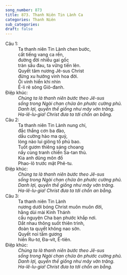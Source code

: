 ```yaml
---
song_number: 873
title: 873. Thanh Niên Tin Lành Ca
categories: Thanh Niên
sub_categories: 
draft: false
---
```

<dl><dt>Câu 1:</dt><dd data-verse="1">Ta thanh niên Tin Lành chen bước, <br/>cất tiếng vang ca rền, <br/>đường đời nhiều gai gốc <br/>tràn sầu đau, ta vững tiến lên. <br/>Quyết tâm nương Jê-sus Christ <br/>đừng xu hướng vinh hoa đời. <br/>Ôi vinh hiển khi nhìn <br/>Ê-li rẽ sông Giô-đanh. </dd><dt>Điệp khúc:</dt><dd data-chorus="1"><em>Chúng ta là thanh niên bước theo Jê-sus <br/>sống trong Ngài chan chứa ân phước cường phủ. <br/>Danh lợi, quyền thế giống như mây vờn trăng. <br/>Ha-lê-lu-gia! Christ đưa ta tới chốn an bằng. </em></dd><dt>Câu 2:</dt><dd data-verse="2">Ta thanh niên Tin Lành nung chí, <br/>đắc thắng cơn ba đào, <br/>dầu cường hào ma quỷ, <br/>lòng nào lui giông tố phủ bao. <br/>Tuốt gươm thiêng sáng choang <br/>nầy cùng tranh chiến Sa-tan thù. <br/>Kia anh dũng môn đồ <br/>Phao-lô trước mặt Phê-tu. </dd><dt>Điệp khúc:</dt><dd data-chorus="1"><em>Chúng ta là thanh niên bước theo Jê-sus <br/>sống trong Ngài chan chứa ân phước cường phủ. <br/>Danh lợi, quyền thế giống như mây vờn trăng. <br/>Ha-lê-lu-gia! Christ đưa ta tới chốn an bằng. </em></dd><dt>Câu 3:</dt><dd data-verse="3">Ta thanh niên Tin Lành <br/>nương dưới bóng Christ muôn muôn đời, <br/>hằng dùi mài Kinh Thánh <br/>cầu nguyện Cha ban phước khắp nơi. <br/>Dắt nhau thông suốt thiên trình, <br/>đoàn ta quyết không nao sờn. <br/>Quyết noi tấm gương <br/>hiền Ru-tơ, Đa-vít, Ê-tiên. </dd><dt>Điệp khúc:</dt><dd data-chorus="1"><em>Chúng ta là thanh niên bước theo Jê-sus <br/>sống trong Ngài chan chứa ân phước cường phủ. <br/>Danh lợi, quyền thế giống như mây vờn trăng. <br/>Ha-lê-lu-gia! Christ đưa ta tới chốn an bằng. </em></dd></dl>